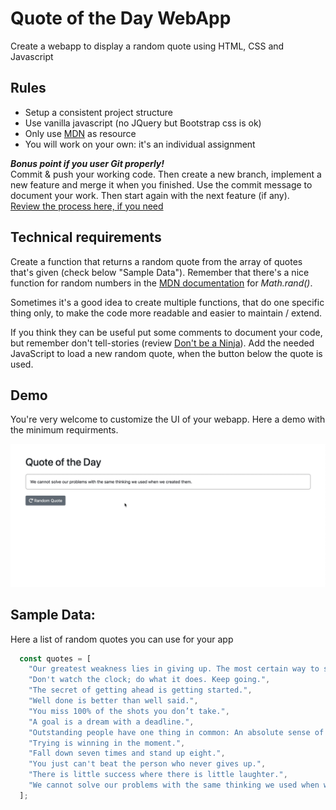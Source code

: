 # Quote of the Day WebApp

Create a webapp to display a random quote using HTML, CSS and Javascript

## Rules

- Setup a consistent project structure
- Use vanilla javascript (no JQuery but Bootstrap css is ok)
- Only use [MDN](https://developer.mozilla.org/en-US/docs/Web/JavaScript/Reference/) as resource
- You will work on your own: it's an individual assignment  


***Bonus point if you user Git properly!***  
Commit & push your working code. Then create a new branch, implement a new feature and merge it when you finished. Use the commit message to document your work. Then start again with the next feature (if any).  
[Review the process here, if you need](https://git-scm.com/book/en/v2/Git-Branching-Basic-Branching-and-Merging)


## Technical requirements

Create a function that returns a random quote from the array of quotes that's given (check below "Sample Data"). Remember that there's a nice function for random numbers in the [MDN documentation](https://developer.mozilla.org/en-US/docs/Web/JavaScript/Reference/Global_Objects/Math) for *Math.rand()*.

Sometimes it's a good idea to create multiple functions, that do one specific thing only, to make the code more readable and easier to maintain / extend.

If you think they can be useful put some comments to document your code, but remember don't tell-stories (review [Don't be a Ninja](https://codepen.io/leandro_berlin/pen/GzKWwv?editors=0010)). Add the needed JavaScript to load a new random quote, when the button below the quote is used.

## Demo

You're very welcome to customize the UI of your webapp. Here a demo with the minimum requirments.

<img alt="mockup" src="demo.gif">


## Sample Data:
Here a list of random quotes you can use for your app  
```javascript
  const quotes = [
    "Our greatest weakness lies in giving up. The most certain way to succeed is always to try just one more time.",
    "Don't watch the clock; do what it does. Keep going.",
    "The secret of getting ahead is getting started.",
    "Well done is better than well said.",
    "You miss 100% of the shots you don’t take.",
    "A goal is a dream with a deadline.",
    "Outstanding people have one thing in common: An absolute sense of mission.",
    "Trying is winning in the moment.",
    "Fall down seven times and stand up eight.",
    "You just can't beat the person who never gives up.",
    "There is little success where there is little laughter.",
    "We cannot solve our problems with the same thinking we used when we created them."
  ];
  ```
